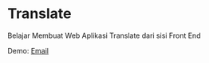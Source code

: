 # Translate
Belajar Membuat Web Aplikasi Translate dari sisi Front End 

Demo: <a href="https://azam-translate.netlify.app/">Email</a>